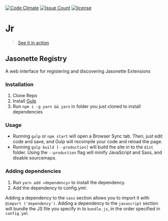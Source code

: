 [![Code Climate](https://codeclimate.com/github/Jasonette/Jr/badges/gpa.svg)](https://codeclimate.com/github/Jasonette/Jr)
[![Issue Count](https://codeclimate.com/github/Jasonette/Jr/badges/issue_count.svg)](https://codeclimate.com/github/Jasonette/Jr)
[![license](https://img.shields.io/badge/license-MIT-blue.svg)](https://raw.githubusercontent.com/Jasonette/Jr/master/LICENSE)
# Jr
>[See it in action](http://jasonregistry.netlify.com/)
## Jasonette Registry

A web interface for registering and discovering Jasonette Extensions

### Installation

1. Clone Repo
2. Install [Gulp](https://github.com/gulpjs/gulp/blob/master/docs/getting-started.md#install-the-gulp-command)
2. Run `npm i -g yarn && yarn` in folder you just cloned to install dependencies

### Usage

- Running `gulp` or `npm start` will open a Browser Sync tab. Then, just edit code and save, and Gulp will recompile your code and reload the page.
- Running `gulp build [--production]` will build the site in to the `dist` folder. Using the `--production` flag will minify JavaScript and Sass, and disable sourcemaps.

### Adding dependencies

1. Run `yarn add <dependency>` to install the dependency.
2. Add the dependency to config.yml:

Adding a dependency to the `sass` section allows you to import it with `@import ('dependency')`.
Adding a dependency to the `javascript` section will bundle the JS file you specify in to `bundle.js`, in the order specified in `config.yml`
